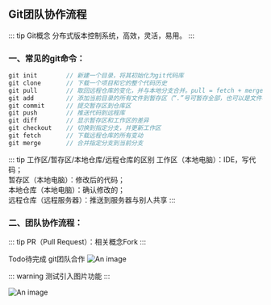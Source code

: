 ## Git团队协作流程
::: tip Git概念
分布式版本控制系统，高效，灵活，易用。
:::

### 一、常见的git命令：
```js
git init        // 新建一个目录，将其初始化为git代码库
git clone       // 下载一个项目和它的整个代码历史
git pull        // 取回远程仓库的变化，并与本地分支合并。pull = fetch + merge
git add         // 添加当前目录的所有文件到暂存区（“.”号可暂存全部，也可以是文件名或目录）
git commit      // 提交暂存区到仓库区
git push        // 推送代码到远程库
git diff        // 显示暂存区和工作区的差异
git checkout    // 切换到指定分支，并更新工作区
git fetch       // 下载远程仓库的所有变动
git merge       // 合并指定分支到当前分支
```
::: tip 工作区/暂存区/本地仓库/远程仓库的区别
工作区（本地电脑）：IDE，写代码；<br />
暂存区（本地电脑）：修改后的代码；<br />
本地仓库（本地电脑）：确认修改的；<br />
远程仓库（远程服务器）：推送到服务器与别人共享
:::

### 二、团队协作流程：
::: tip 
PR（Pull Request）：相关概念Fork
:::

Todo待完成 git团队合作
![An image](~@/gitpr.png)

::: warning 
测试引入图片功能
:::
<!-- ![An image](~@/beauty_1.png) -->
![An image](~@/beauty_4.png)



